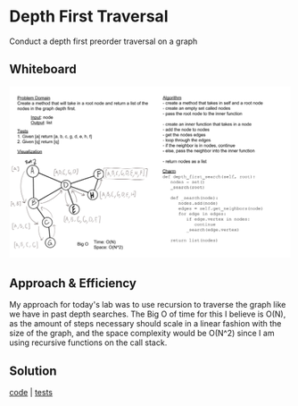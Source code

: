 # Depth First Traversal

Conduct a depth first preorder traversal on a graph

## Whiteboard

![whiteboard](./graph-depth-first.jpg)

## Approach & Efficiency

My approach for today's lab was to use recursion to traverse the graph like we have in past depth searches. The Big O of time for this I believe is O(N), as the amount of steps necessary should scale in a linear fashion with the size of the graph, and the space complexity would be O(N^2) since I am using recursive functions on the call stack.

## Solution

[code](../../data_structures/graph.py) |
[tests](../../tests/code_challenges/test_graph_depth_first.py)
